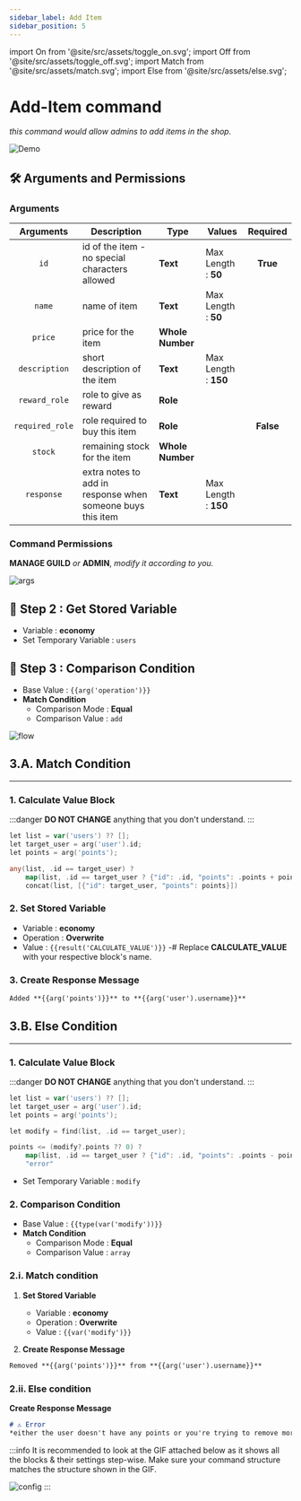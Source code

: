 ```yaml
---
sidebar_label: Add Item
sidebar_position: 5
---
```


import On from '@site/src/assets/toggle_on.svg';
import Off from '@site/src/assets/toggle_off.svg';
import Match from '@site/src/assets/match.svg';
import Else from '@site/src/assets/else.svg';

# Add-Item command
*this command would allow admins to add items in the shop.*

![Demo](../../static/flows/ModifyDemo.gif)  

## 🛠️ Arguments and Permissions
### Arguments
| Arguments | Description | Type | Values | Required |
| :---: | --- | --- | --- | :---: |
| `id` | id of the item - no special characters allowed | **Text** | Max Length : **50** | **True** <On className="inline-svg" /> |
| `name` | name of item | **Text** | Max Length : **50** | <On className="inline-svg" /> |
| `price` | price for the item | **Whole Number** |  | <On className="inline-svg" /> |
| `description` | short description of the item | **Text** | Max Length : **150** | <On className="inline-svg" /> |
| `reward_role` | role to give as reward | **Role** |  | <On className="inline-svg" /> |
| `required_role` | role required to buy this item | **Role** |  | **False** <Off className="inline-svg" /> |
| `stock` | remaining stock for the item | **Whole Number** |  | <Off className="inline-svg" /> |
| `response` | extra notes to add in response when someone buys this item | **Text** | Max Length : **150** | <Off className="inline-svg" /> |


### Command Permissions
**MANAGE GUILD** *or* **ADMIN**, *modify it according to you.*

![args](../../static/flows/Modify.gif)

## 📝 Step 2 : Get Stored Variable
- Variable : **economy**
- Set Temporary Variable : `users`

## 🔄️ Step 3 : Comparison Condition
- Base Value : `{{arg('operation')}}`
- **Match Condition**
  - Comparison Mode : **Equal**
  - Comparison Value : `add`

![flow](../../static/flows/modify.png)

## 3.A. Match Condition <Match className="inline-svg" />
---
### 1. Calculate Value Block
:::danger
**DO NOT CHANGE** anything that you don't understand.
:::
```go title="Expression"
let list = var('users') ?? [];
let target_user = arg('user').id;
let points = arg('points');

any(list, .id == target_user) ?
    map(list, .id == target_user ? {"id": .id, "points": .points + points} : #) :
    concat(list, [{"id": target_user, "points": points}])
```

### 2. Set Stored Variable
- Variable : **economy**
- Operation : **Overwrite**
- Value : `{{result('CALCULATE_VALUE')}}`
-# Replace **CALCULATE_VALUE** with your respective block's name.

### 3. Create Response Message
```md title="📋 Copy or edit this, and put it into your response message."
Added **{{arg('points')}}** to **{{arg('user').username}}**
```

## 3.B. Else Condition <Else className="inline-svg" />
---
### 1. Calculate Value Block
:::danger
**DO NOT CHANGE** anything that you don't understand.
:::
```go title="Expression"
let list = var('users') ?? [];
let target_user = arg('user').id;
let points = arg('points');

let modify = find(list, .id == target_user);

points <= (modify?.points ?? 0) ?
    map(list, .id == target_user ? {"id": .id, "points": .points - points} : #) :
    "error"
```
- Set Temporary Variable : `modify`

### 2. Comparison Condition
- Base Value : `{{type(var('modify'))}}`  
- **Match Condition**
  - Comparison Mode : **Equal**
  - Comparison Value : `array`

### 2.i. **Match condition** <Match className="inline-svg" />  
1. **Set Stored Variable**
    - Variable : **economy**
    - Operation : **Overwrite**
    - Value : `{{var('modify')}}`

2. **Create Response Message**
```md
Removed **{{arg('points')}}** from **{{arg('user').username}}**
```

### 2.ii. **Else condition** <Else className="inline-svg" />  
**Create Response Message**  
```md title="📋 Copy or edit this, and put it into your response message."
# ⚠️ Error
*either the user doesn't have any points or you're trying to remove more points than what the user already has.*
```
:::info
It is recommended to look at the GIF attached below as it shows all the blocks & their settings step-wise.
Make sure your command structure matches the structure shown in the GIF.

![config](../../static/flows/ModifyConfig.gif)
:::
